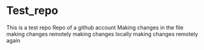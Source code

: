 # Test_repo
This is a test repo
Repo of a github account
Making changes in the file
making changes remotely
making changes locally
making changes remotely again 
